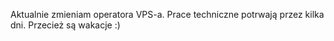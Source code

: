 <!--
.. title: Prace techniczne - zmiana VPS-a (zakończone)
.. slug: prace-techniczne-zmiana-vps-a-zakonczone
.. date: 2018-08-03
.. tags: 
.. category: info
.. link: 
.. description: 
.. type: text
-->

Aktualnie zmieniam operatora VPS-a. Prace techniczne potrwają przez kilka dni. Przecież są wakacje :)
